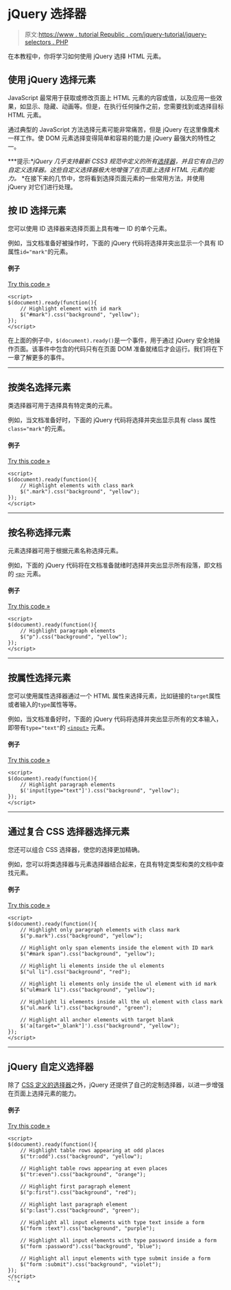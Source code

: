 # jQuery 选择器

> 原文:[https://www . tutorial Republic . com/jquery-tutorial/jquery-selectors . PHP](https://www.tutorialrepublic.com/jquery-tutorial/jquery-selectors.php)

在本教程中，你将学习如何使用 jQuery 选择 HTML 元素。

## 使用 jQuery 选择元素

JavaScript 最常用于获取或修改页面上 HTML 元素的内容或值，以及应用一些效果，如显示、隐藏、动画等。但是，在执行任何操作之前，您需要找到或选择目标 HTML 元素。

通过典型的 JavaScript 方法选择元素可能非常痛苦，但是 jQuery 在这里像魔术一样工作。使 DOM 元素选择变得简单和容易的能力是 jQuery 最强大的特性之一。

 ***提示:**jQuery 几乎支持最新 CSS3 规范中定义的所有[选择器](../css-tutorial/css-selectors.php)，并且它有自己的自定义选择器。这些自定义选择器极大地增强了在页面上选择 HTML 元素的能力。*  *在接下来的几节中，您将看到选择页面元素的一些常用方法，并使用 jQuery 对它们进行处理。

## 按 ID 选择元素

您可以使用 ID 选择器来选择页面上具有唯一 ID 的单个元素。

例如，当文档准备好被操作时，下面的 jQuery 代码将选择并突出显示一个具有 ID 属性`id="mark"`的元素。

#### 例子

[Try this code »](../codelab.php?topic=jquery&file=id-selector "Try this code using online Editor")

```
<script>
$(document).ready(function(){
    // Highlight element with id mark
    $("#mark").css("background", "yellow");
});
</script>
```

在上面的例子中，`$(document).ready()`是一个事件，用于通过 jQuery 安全地操作页面。该事件中包含的代码只有在页面 DOM 准备就绪后才会运行。我们将在下一章了解更多的事件。

* * *

## 按类名选择元素

类选择器可用于选择具有特定类的元素。

例如，当文档准备好时，下面的 jQuery 代码将选择并突出显示具有 class 属性`class="mark"`的元素。

#### 例子

[Try this code »](../codelab.php?topic=jquery&file=class-selector "Try this code using online Editor")

```
<script>
$(document).ready(function(){
    // Highlight elements with class mark
    $(".mark").css("background", "yellow");
});
</script>
```

* * *

## 按名称选择元素

元素选择器可用于根据元素名称选择元素。

例如，下面的 jQuery 代码将在文档准备就绪时选择并突出显示所有段落，即文档的 [`<p>`](../html-reference/html-p-tag.php) 元素。

#### 例子

[Try this code »](../codelab.php?topic=jquery&file=element-selector "Try this code using online Editor")

```
<script>
$(document).ready(function(){
    // Highlight paragraph elements
    $("p").css("background", "yellow");
});
</script>
```

* * *

## 按属性选择元素

您可以使用属性选择器通过一个 HTML 属性来选择元素，比如链接的`target`属性或者输入的`type`属性等等。

例如，当文档准备好时，下面的 jQuery 代码将选择并突出显示所有的文本输入，即带有`type="text"`的 [`<input>`](../html-reference/html-input-tag.php) 元素。

#### 例子

[Try this code »](../codelab.php?topic=jquery&file=attribute-selector "Try this code using online Editor")

```
<script>
$(document).ready(function(){
    // Highlight paragraph elements
    $('input[type="text"]').css("background", "yellow");
});
</script>
```

* * *

## 通过复合 CSS 选择器选择元素

您还可以组合 CSS 选择器，使您的选择更加精确。

例如，您可以将类选择器与元素选择器结合起来，在具有特定类型和类的文档中查找元素。

#### 例子

[Try this code »](../codelab.php?topic=jquery&file=compound-selector "Try this code using online Editor")

```
<script>
$(document).ready(function(){
    // Highlight only paragraph elements with class mark
    $("p.mark").css("background", "yellow");

    // Highlight only span elements inside the element with ID mark
    $("#mark span").css("background", "yellow");

    // Highlight li elements inside the ul elements
    $("ul li").css("background", "red");

    // Highlight li elements only inside the ul element with id mark
    $("ul#mark li").css("background", "yellow");

    // Highlight li elements inside all the ul element with class mark
    $("ul.mark li").css("background", "green");

    // Highlight all anchor elements with target blank
    $('a[target="_blank"]').css("background", "yellow");
});
</script>
```

* * *

## jQuery 自定义选择器

除了 [CSS 定义的选择器](../css-tutorial/css-selectors.php)之外，jQuery 还提供了自己的定制选择器，以进一步增强在页面上选择元素的能力。

#### 例子

[Try this code »](../codelab.php?topic=jquery&file=custom-selector "Try this code using online Editor")

```
<script>
$(document).ready(function(){
    // Highlight table rows appearing at odd places
    $("tr:odd").css("background", "yellow");

    // Highlight table rows appearing at even places
    $("tr:even").css("background", "orange");

    // Highlight first paragraph element
    $("p:first").css("background", "red");

    // Highlight last paragraph element
    $("p:last").css("background", "green");

    // Highlight all input elements with type text inside a form
    $("form :text").css("background", "purple");

    // Highlight all input elements with type password inside a form
    $("form :password").css("background", "blue");

    // Highlight all input elements with type submit inside a form
    $("form :submit").css("background", "violet");
});
</script>
```*